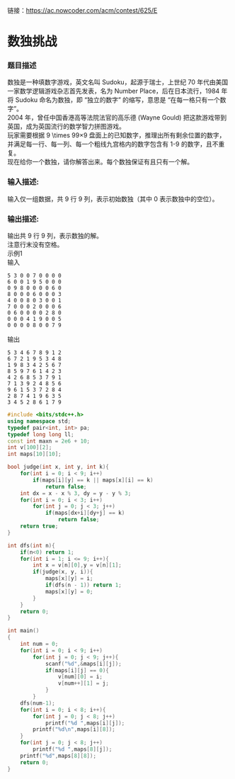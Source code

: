链接：https://ac.nowcoder.com/acm/contest/625/E
# 数独挑战
### 题目描述
数独是一种填数字游戏，英文名叫 Sudoku，起源于瑞士，上世纪 70 年代由美国一家数学逻辑游戏杂志首先发表，名为 Number Place，后在日本流行，1984 年将 Sudoku 命名为数独，即 “独立的数字” 的缩写，意思是 “在每一格只有一个数字”。<br>
2004 年，曾任中国香港高等法院法官的高乐德 (Wayne Gould) 把这款游戏带到英国，成为英国流行的数学智力拼图游戏。<br>
玩家需要根据 9 \times 99×9 盘面上的已知数字，推理出所有剩余位置的数字，并满足每一行、每一列、每一个粗线九宫格内的数字包含有 1-9 的数字，且不重复。<br>
现在给你一个数独，请你解答出来。每个数独保证有且只有一个解。<br>
### 输入描述:
输入仅一组数据，共 9 行 9 列，表示初始数独（其中 0 表示数独中的空位）。<br>
### 输出描述:
输出共 9 行 9 列，表示数独的解。<br>
注意⾏末没有空格。<br>
示例1<br>
输入<br>
```
5 3 0 0 7 0 0 0 0
6 0 0 1 9 5 0 0 0
0 9 8 0 0 0 0 6 0
8 0 0 0 6 0 0 0 3
4 0 0 8 0 3 0 0 1
7 0 0 0 2 0 0 0 6
0 6 0 0 0 0 2 8 0
0 0 0 4 1 9 0 0 5
0 0 0 0 8 0 0 7 9
```
输出
```
5 3 4 6 7 8 9 1 2
6 7 2 1 9 5 3 4 8
1 9 8 3 4 2 5 6 7
8 5 9 7 6 1 4 2 3
4 2 6 8 5 3 7 9 1
7 1 3 9 2 4 8 5 6
9 6 1 5 3 7 2 8 4
2 8 7 4 1 9 6 3 5
3 4 5 2 8 6 1 7 9
```

```cpp
#include <bits/stdc++.h>
using namespace std;
typedef pair<int, int> pa;
typedef long long ll;
const int maxn = 2e6 + 10;
int v[100][2];
int maps[10][10];

bool judge(int x, int y, int k){
	for(int i = 0; i < 9; i++)
		if(maps[i][y] == k || maps[x][i] == k)
			return false;
	int dx = x - x % 3, dy = y - y % 3;
	for(int i = 0; i < 3; i++)
		for(int j = 0; j < 3; j++)
			if(maps[dx+i][dy+j] == k)
				return false;
	return true;
}

int dfs(int n){
	if(n<0) return 1;
	for(int i = 1; i <= 9; i++){
		int x = v[n][0],y = v[n][1];
		if(judge(x, y, i)){
			maps[x][y] = i;
			if(dfs(n - 1)) return 1;
			maps[x][y] = 0;
		}
	}
	return 0;
}

int main()
{
	int num = 0;
	for(int i = 0; i < 9; i++)
		for(int j = 0; j < 9; j++){
			scanf("%d",&maps[i][j]);
			if(maps[i][j] == 0){
				v[num][0] = i;
				v[num++][1] = j;
			}
		}
	dfs(num-1);
	for(int i = 0; i < 8; i++){
		for(int j = 0; j < 8; j++)
			printf("%d ",maps[i][j]);
		printf("%d\n",maps[i][8]);
	}
	for(int j = 0; j < 8; j++)
		printf("%d ",maps[8][j]);
	printf("%d",maps[8][8]);
	return 0;
}

```
